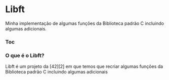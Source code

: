 # Libft
Minha implementação de algumas funções da Biblioteca padrão C incluindo algumas adicionais.

### Toc

### O que é o Libft?
Libft é um projeto da [42][2] em que temos que recriar algumas funções da Biblioteca padrão C incluindo algumas adicionais

[1]: https://www.42sp.org.br "42sp"
